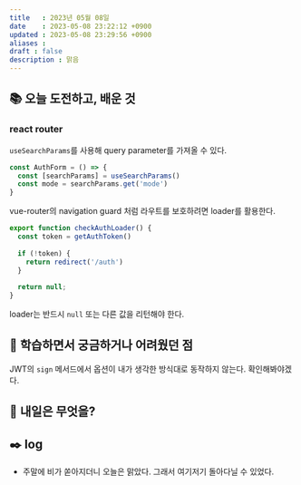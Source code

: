 ```yaml
---
title   : 2023년 05월 08일 
date    : 2023-05-08 23:22:12 +0900
updated : 2023-05-08 23:29:56 +0900
aliases : 
draft : false
description : 맑음
---
```

## 📚 오늘 도전하고, 배운 것

### react router

`useSearchParams`를 사용해 query parameter를 가져올 수 있다.
```jsx
const AuthForm = () => {
  const [searchParams] = useSearchParams()
  const mode = searchParams.get('mode')
}
```

vue-router의 navigation guard 처럼 라우트를 보호하려면 loader를 활용한다.
```js
export function checkAuthLoader() {
  const token = getAuthToken()
  
  if (!token) {
    return redirect('/auth')
  }
 
  return null; 
}
```
loader는 반드시 `null` 또는 다른 값을 리턴해야 한다.


## 🤔 학습하면서 궁금하거나 어려웠던 점

JWT의 `sign` 메서드에서 옵션이 내가 생각한 방식대로 동작하지 않는다. 확인해봐야겠다.


## 🌅 내일은 무엇을?

## ✒️ log

- 주말에 비가 쏟아지더니 오늘은 맑았다. 그래서 여기저기 돌아다닐 수 있었다.

